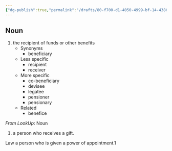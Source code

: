 ```yaml
---
{"dg-publish":true,"permalink":"/drafts/80-f700-d1-4050-4999-bf-14-43867-ac-4-f19-f/","dgHomeLink":true,"dgPassFrontmatter":false}
---
```




## Noun

1. the recipient of funds or other benefits
	- Synonyms
		- beneficiary
	- Less specific
		- recipient
		- receiver
	- More specific
		- co-beneficiary
		- devisee
		- legatee
		- pensioner
		- pensionary
	- Related
		- benefice

*From LookUp*:
Noun
1.	a person who receives a gift.

Law a person who is given a power of appointment.1
